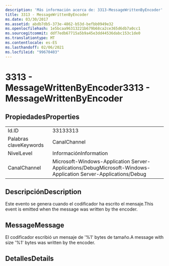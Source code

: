 ```yaml
---
description: 'Más información acerca de: 3313-MessageWrittenByEncoder'
title: 3313 - MessageWrittenByEncoder
ms.date: 03/30/2017
ms.assetid: abdb7db5-373e-4862-b53d-befbb0949e32
ms.openlocfilehash: 1e5bcaa96313221b679b68ca2ce365d6db7a0cc1
ms.sourcegitcommit: ddf7edb67715a5b9a45e3dd44536dabc153c1de0
ms.translationtype: MT
ms.contentlocale: es-ES
ms.lasthandoff: 02/06/2021
ms.locfileid: "99670403"
---
```

# <a name="3313---messagewrittenbyencoder"></a><span data-ttu-id="04977-103">3313 - MessageWrittenByEncoder</span><span class="sxs-lookup"><span data-stu-id="04977-103">3313 - MessageWrittenByEncoder</span></span>

## <a name="properties"></a><span data-ttu-id="04977-104">Propiedades</span><span class="sxs-lookup"><span data-stu-id="04977-104">Properties</span></span>  
  
|||  
|-|-|  
|<span data-ttu-id="04977-105">Id.</span><span class="sxs-lookup"><span data-stu-id="04977-105">ID</span></span>|<span data-ttu-id="04977-106">3313</span><span class="sxs-lookup"><span data-stu-id="04977-106">3313</span></span>|  
|<span data-ttu-id="04977-107">Palabras clave</span><span class="sxs-lookup"><span data-stu-id="04977-107">Keywords</span></span>|<span data-ttu-id="04977-108">Canal</span><span class="sxs-lookup"><span data-stu-id="04977-108">Channel</span></span>|  
|<span data-ttu-id="04977-109">Nivel</span><span class="sxs-lookup"><span data-stu-id="04977-109">Level</span></span>|<span data-ttu-id="04977-110">Información</span><span class="sxs-lookup"><span data-stu-id="04977-110">Information</span></span>|  
|<span data-ttu-id="04977-111">Canal</span><span class="sxs-lookup"><span data-stu-id="04977-111">Channel</span></span>|<span data-ttu-id="04977-112">Microsoft-Windows-Application Server-Applications/Debug</span><span class="sxs-lookup"><span data-stu-id="04977-112">Microsoft-Windows-Application Server-Applications/Debug</span></span>|  
  
## <a name="description"></a><span data-ttu-id="04977-113">Descripción</span><span class="sxs-lookup"><span data-stu-id="04977-113">Description</span></span>  

 <span data-ttu-id="04977-114">Este evento se genera cuando el codificador ha escrito el mensaje.</span><span class="sxs-lookup"><span data-stu-id="04977-114">This event is emitted when the message was written by the encoder.</span></span>  
  
## <a name="message"></a><span data-ttu-id="04977-115">Message</span><span class="sxs-lookup"><span data-stu-id="04977-115">Message</span></span>  

 <span data-ttu-id="04977-116">El codificador escribió un mensaje de '%1' bytes de tamaño.</span><span class="sxs-lookup"><span data-stu-id="04977-116">A message with size '%1' bytes was written by the encoder.</span></span>  
  
## <a name="details"></a><span data-ttu-id="04977-117">Detalles</span><span class="sxs-lookup"><span data-stu-id="04977-117">Details</span></span>

